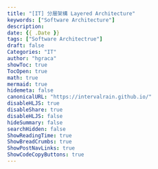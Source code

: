 ```yaml
---
title: "[IT] 分層架構 Layered Architecture"
keywords: ["Software Architecture"]
description: 
date: {{ .Date }}
tags: ["Software Architectrue"]
draft: false
Categories: "IT"
author: "hgraca"
showToc: true
TocOpen: true
math: true
mermaid: true
hidemeta: false
canonicalURL: "https://intervalrain.github.io/"
disableHLJS: true
disableShare: true
disableHLJS: false
hideSummary: false
searchHidden: false
ShowReadingTime: true
ShowBreadCrumbs: true
ShowPostNavLinks: true
ShowCodeCopyButtons: true
---
```

